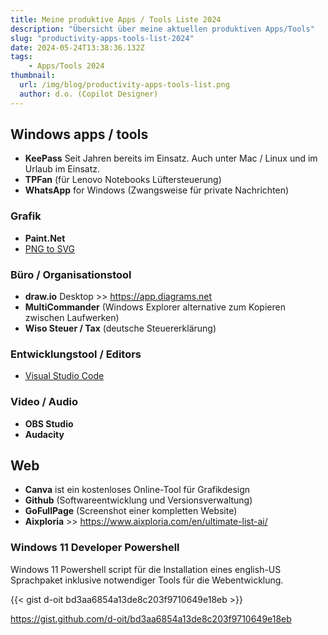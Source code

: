 ```yaml
---
title: Meine produktive Apps / Tools Liste 2024
description: "Übersicht über meine aktuellen produktiven Apps/Tools"
slug: "productivity-apps-tools-list-2024"
date: 2024-05-24T13:38:36.132Z
tags:
    - Apps/Tools 2024
thumbnail:
  url: /img/blog/productivity-apps-tools-list.png
  author: d.o. (Copilot Designer)
---
```


## Windows apps / tools

- **KeePass** Seit Jahren bereits im Einsatz. Auch unter Mac / Linux und im Urlaub im Einsatz.
- **TPFan** (für Lenovo Notebooks Lüftersteuerung)
- **WhatsApp** for Windows (Zwangsweise für private Nachrichten)

### Grafik
- **Paint.Net**
- [PNG to SVG](https://www.microsoft.com/store/productId/9PFK7JFT951V?ocid=pdpshare) 

### Büro / Organisationstool
- **draw.io** Desktop >> https://app.diagrams.net
- **MultiCommander** (Windows Explorer alternative zum Kopieren zwischen Laufwerken)
- **Wiso Steuer / Tax** (deutsche Steuererklärung)

### Entwicklungstool / Editors
- [Visual Studio Code](https://code.visualstudio.com)

### Video / Audio
- **OBS Studio**
- **Audacity**

## Web

- **Canva** ist ein kostenloses Online-Tool für Grafikdesign
- **Github** (Softwareentwicklung und Versionsverwaltung)
- **GoFullPage** (Screenshot einer kompletten Website)
- **Aixploria** >> https://www.aixploria.com/en/ultimate-list-ai/

### Windows 11 Developer Powershell 

Windows 11 Powershell script für die Installation eines english-US Sprachpaket inklusive notwendiger Tools für die Webentwicklung.


{{< gist d-oit bd3aa6854a13de8c203f9710649e18eb >}}


https://gist.github.com/d-oit/bd3aa6854a13de8c203f9710649e18eb